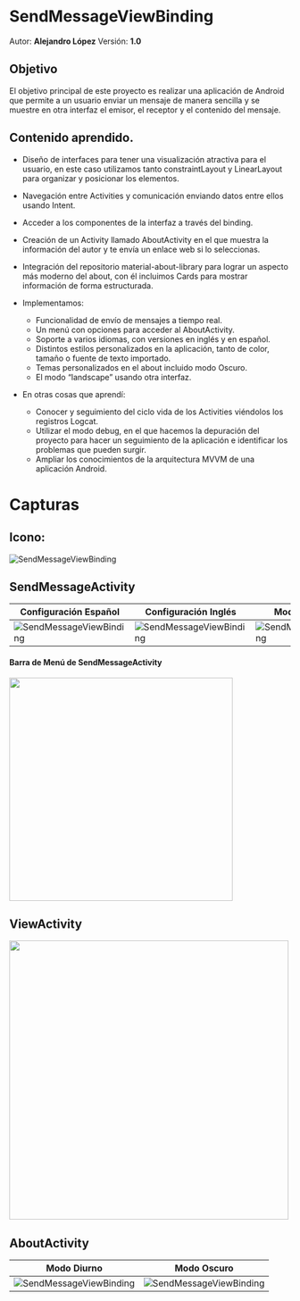 # SendMessageViewBinding

 Autor: **Alejandro López**
 Versión: **1.0**

## Objetivo 
El objetivo principal de este proyecto es realizar una aplicación de Android que permite a un usuario enviar un mensaje de manera sencilla y se muestre en otra interfaz el emisor, el receptor y el contenido del mensaje.

## Contenido aprendido.
- Diseño de interfaces para tener una visualización atractiva para el usuario, en este caso utilizamos tanto constraintLayout y LinearLayout para organizar y posicionar los elementos.
- Navegación entre Activities y comunicación enviando datos entre ellos usando Intent. 
- Acceder a los componentes de la interfaz a través del binding.
- Creación de un Activity llamado AboutActivity en el que muestra la información del autor y te envía un enlace web si lo seleccionas.
- Integración del repositorio material-about-library para lograr un aspecto más moderno del about, con él incluimos Cards para mostrar información de forma estructurada.

- Implementamos:
  - Funcionalidad de envío de mensajes a tiempo real.
  - Un menú con opciones para acceder al AboutActivity.
  -	Soporte a varios idiomas, con versiones en inglés y en español.
  - Distintos estilos personalizados en la aplicación, tanto de color, tamaño o fuente de texto importado.
  -	Temas personalizados en el about incluido modo Oscuro.
  -	El modo “landscape” usando otra interfaz.
 
- En otras cosas que aprendí:
  - Conocer y seguimiento del ciclo vida de los Activities viéndolos los registros Logcat.
  - Utilizar el modo debug, en el que hacemos la depuración del proyecto para hacer un seguimiento de la aplicación e identificar los problemas que pueden surgir.
  - Ampliar los conocimientos de la arquitectura MVVM de una aplicación Android.

# Capturas

## Icono:
![SendMessageViewBinding](imagenes/Imagen00SendMessage.jpg)

## SendMessageActivity

|Configuración Español | Configuración Inglés| Modo Landscape| 
| ------------------------------ | ------------------------------ | ------------------------------ | 
| ![SendMessageViewBinding](imagenes/Imagen01SendMessage.jpg) |![SendMessageViewBinding](imagenes/Imagen07SendMessage.png) | ![SendMessageViewBinding](imagenes/Imagen06SendMessage.jpg)   |


#### Barra de Menú de SendMessageActivity

<img src="imagenes/Imagen03SendMessage.jpg" width="400">


## ViewActivity

<img src="imagenes/Imagen02SendMessage.jpg" width="500">


## AboutActivity

| Modo Diurno                    | Modo Oscuro                  |
| ------------------------------ | ------------------------------ | 
| ![SendMessageViewBinding](imagenes/Imagen04SendMessage.jpg) | ![SendMessageViewBinding](imagenes/Imagen05SendMessage.jpg) |






